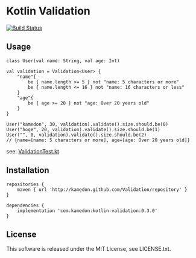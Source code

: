 # Kotlin Validation

[![Build Status](https://www.bitrise.io/app/52bf5677c2ea2255/status.svg?token=VefnKnVA0lwrTocWOGkTSg&branch=master)](https://www.bitrise.io/app/52bf5677c2ea2255)

## Usage

```
class User(val name: String, val age: Int)

val validation = Validation<User> {
    "name"{
        be { name.length >= 5 } not "name: 5 characters or more"
        be { name.length <= 16 } not "name: 16 characters or less"
    }
    "age"{
        be { age >= 20 } not "age: Over 20 years old"
    }
}

User("kamedon", 30, validation).validate().size.should.be(0)
User("hoge", 20, validation).validate().size.should.be(1)
User("", 0, validation).validate().size.should.be(2)
// {name=[name: 5 characters or more], age=[age: Over 20 years old]}
```

see: [ValidationTest.kt](https://github.com/kamedon/Validation/blob/master/validation/src/test/java/com/kamedon/validation/ValidationTest.kt)

## Installation

```
repositories {
    maven { url 'http://kamedon.github.com/Validation/repository' }
}

dependencies {
    implementation 'com.kamedon:kotlin-validation:0.3.0'
}
```

## License
This software is released under the MIT License, see LICENSE.txt.